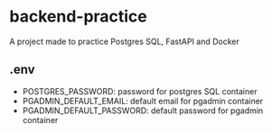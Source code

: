 # backend-practice

A project made to practice Postgres SQL, FastAPI and Docker

## .env

- POSTGRES_PASSWORD: password for postgres SQL container
- PGADMIN_DEFAULT_EMAIL: default email for pgadmin container
- PGADMIN_DEFAULT_PASSWORD: default password for pgadmin container
